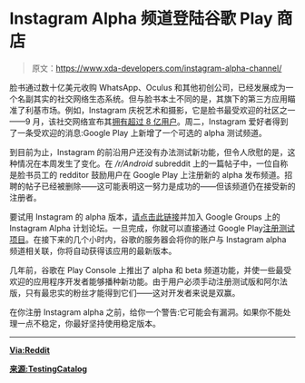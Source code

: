 # Instagram Alpha 频道登陆谷歌 Play 商店

> 原文：<https://www.xda-developers.com/instagram-alpha-channel/>

脸书通过数十亿美元收购 WhatsApp、Oculus 和其他初创公司，已经发展成为一个名副其实的社交网络生态系统。但与脸书本土不同的是，其旗下的第三方应用瞄准了利基市场。例如，Instagram 庆祝艺术和摄影，它是脸书最受欢迎的社区之一——9 月，该社交网络宣布其[拥有超过 8 亿用户](https://www.cnbc.com/2017/09/25/how-many-users-does-instagram-have-now-800-million.html)。周二，Instagram 爱好者得到了一条受欢迎的消息:Google Play 上新增了一个可选的 alpha 测试频道。

到目前为止，Instagram 的前沿用户还没有办法测试新功能，但令人欣慰的是，这种情况在本周发生了变化。在 */r/Android* subreddit 上的一篇帖子中，一位自称是脸书员工的 redditor 鼓励用户在 Google Play 上注册新的 alpha 发布频道。招聘的帖子已经被删除——这可能表明这一努力是成功的——但该频道仍在接受新的注册者。

要试用 Instagram 的 alpha 版本，[请点击此链接](https://groups.google.com/forum/m/#!forum/instagram-alpha-program)并加入 Google Groups 上的 Instagram Alpha 计划论坛。一旦完成，你就可以直接通过 Google Play[注册测试项目](https://play.google.com/apps/testing/com.instagram.android)。在接下来的几个小时内，谷歌的服务器会将你的账户与 Instagram alpha 频道相关联，你将自动获得该应用的最新版本。

几年前，谷歌在 Play Console 上推出了 alpha 和 beta 频道功能，并使一些最受欢迎的应用程序开发者能够播种新功能。由于用户必须手动注册测试版和阿尔法版，只有最忠实的粉丝才能得到它们——这对开发者来说是双赢。

在你注册 Instagram alpha 之前，给你一个警告:它可能会有漏洞。如果你不能处理一点不稳定，你最好坚持使用稳定版本。

* * *

[**Via:Reddit**](https://www.reddit.com/r/Android/comments/7ketfe/instagram_alpha_program/)

[**来源:TestingCatalog**](https://www.testingcatalog.com/project/104)